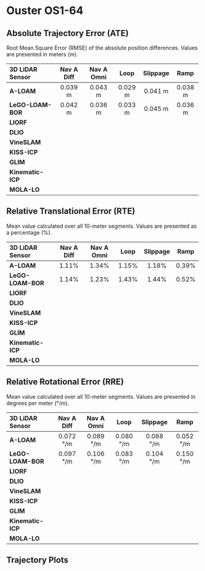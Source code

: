 # Ouster OS1-64

## Absolute Trajectory Error (ATE)

Root Mean Square Error (RMSE) of the absolute position differences. Values are presented in meters (m).

| 3D LiDAR Sensor              | Nav A Diff     | Nav A Omni     | Loop           | Slippage       | Ramp           |
| :--------------------------- | :------------: | :------------: | :------------: | :------------: | :------------: |
| **A-LOAM**                   | 0.039 m | 0.043 m | 0.029 m | 0.041 m | 0.038 m |
| **LeGO-LOAM-BOR**            | 0.042 m | 0.036 m | 0.033 m | 0.045 m | 0.036 m |
| **LIORF**                    |  |  |  |  |  |
| **DLIO**                     |  |  |  |  |  |
| **VineSLAM**                 |  |  |  |  |  |
| **KISS-ICP**                 |  |  |  |  |  |
| **GLIM**                     |  |  |  |  |  |
| **Kinematic-ICP**            |  |  |  |  |  |
| **MOLA-LO**                  |  |  |  |  |  |

## Relative Translational Error (RTE)

Mean value calculated over all 10-meter segments. Values are presented as a percentage (%).

| 3D LiDAR Sensor              | Nav A Diff   | Nav A Omni   | Loop         | Slippage     | Ramp         |
| :--------------------------- | :----------: | :----------: | :----------: | :----------: | :----------: |
| **A-LOAM**                   | 1.11% | 1.34% | 1.15% | 1.18% | 0.39% |
| **LeGO-LOAM-BOR**            | 1.14% | 1.23% | 1.43% | 1.44% | 0.52% |
| **LIORF**                    |  |  |  |  |  |
| **DLIO**                     |  |  |  |  |  |
| **VineSLAM**                 |  |  |  |  |  |
| **KISS-ICP**                 |  |  |  |  |  |
| **GLIM**                     |  |  |  |  |  |
| **Kinematic-ICP**            |  |  |  |  |  |
| **MOLA-LO**                  |  |  |  |  |  |

## Relative Rotational Error (RRE)

Mean value calculated over all 10-meter segments. Values are presented in degrees per meter (°/m).

| 3D LiDAR Sensor              | Nav A Diff       | Nav A Omni       | Loop             | Slippage         | Ramp             |
| :--------------------------- | :--------------: | :--------------: | :--------------: | :--------------: | :--------------: |
| **A-LOAM**                   | 0.072 °/m | 0.089 °/m | 0.080 °/m | 0.088 °/m | 0.052 °/m |
| **LeGO-LOAM-BOR**            | 0.097 °/m | 0.106 °/m | 0.083 °/m | 0.104 °/m | 0.150 °/m |
| **LIORF**                    |  |  |  |  |  |
| **DLIO**                     |  |  |  |  |  |
| **VineSLAM**                 |  |  |  |  |  |
| **KISS-ICP**                 |  |  |  |  |  |
| **GLIM**                     |  |  |  |  |  |
| **Kinematic-ICP**            |  |  |  |  |  |
| **MOLA-LO**                  |  |  |  |  |  |

## Trajectory Plots